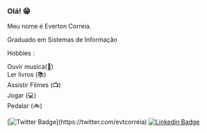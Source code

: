 ### Olá! 😁



Meu nome é Everton Correia.

Graduado em Sistemas de Informação </br>


Hobbies :

Ouvir musica(🎵) </br>
Ler  livros (📚) </br>
Assistir Filmes (📺) </br>
Jogar (💻) </br>
Pedalar (🚲) </br>



[![Twitter Badge](https://img.shields.io/badge/-Twitter-1ca0f1?style=flat-square&labelColor=1ca0f1&logo=twitter&logoColor=white&link=https://twitter.com/felipefialho_)](https://twitter.com/evtcorreia)
[![Linkedin Badge](https://img.shields.io/badge/-LinkedIn-blue?style=flat-square&logo=Linkedin&logoColor=white&link=https://www.linkedin.com/in/felipefialho)](https://www.linkedin.com/in/evtcorreia/)

